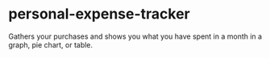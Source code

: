 # personal-expense-tracker
Gathers your purchases and shows you what you have spent in a month in a graph, pie chart, or table.
